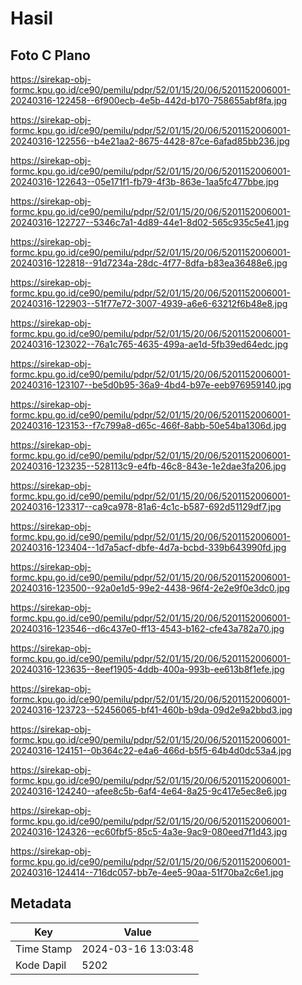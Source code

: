 # Hasil

## Foto C Plano

https://sirekap-obj-formc.kpu.go.id/ce90/pemilu/pdpr/52/01/15/20/06/5201152006001-20240316-122458--6f900ecb-4e5b-442d-b170-758655abf8fa.jpg

https://sirekap-obj-formc.kpu.go.id/ce90/pemilu/pdpr/52/01/15/20/06/5201152006001-20240316-122556--b4e21aa2-8675-4428-87ce-6afad85bb236.jpg

https://sirekap-obj-formc.kpu.go.id/ce90/pemilu/pdpr/52/01/15/20/06/5201152006001-20240316-122643--05e171f1-fb79-4f3b-863e-1aa5fc477bbe.jpg

https://sirekap-obj-formc.kpu.go.id/ce90/pemilu/pdpr/52/01/15/20/06/5201152006001-20240316-122727--5346c7a1-4d89-44e1-8d02-565c935c5e41.jpg

https://sirekap-obj-formc.kpu.go.id/ce90/pemilu/pdpr/52/01/15/20/06/5201152006001-20240316-122818--91d7234a-28dc-4f77-8dfa-b83ea36488e6.jpg

https://sirekap-obj-formc.kpu.go.id/ce90/pemilu/pdpr/52/01/15/20/06/5201152006001-20240316-122903--51f77e72-3007-4939-a6e6-63212f6b48e8.jpg

https://sirekap-obj-formc.kpu.go.id/ce90/pemilu/pdpr/52/01/15/20/06/5201152006001-20240316-123022--76a1c765-4635-499a-ae1d-5fb39ed64edc.jpg

https://sirekap-obj-formc.kpu.go.id/ce90/pemilu/pdpr/52/01/15/20/06/5201152006001-20240316-123107--be5d0b95-36a9-4bd4-b97e-eeb976959140.jpg

https://sirekap-obj-formc.kpu.go.id/ce90/pemilu/pdpr/52/01/15/20/06/5201152006001-20240316-123153--f7c799a8-d65c-466f-8abb-50e54ba1306d.jpg

https://sirekap-obj-formc.kpu.go.id/ce90/pemilu/pdpr/52/01/15/20/06/5201152006001-20240316-123235--528113c9-e4fb-46c8-843e-1e2dae3fa206.jpg

https://sirekap-obj-formc.kpu.go.id/ce90/pemilu/pdpr/52/01/15/20/06/5201152006001-20240316-123317--ca9ca978-81a6-4c1c-b587-692d51129df7.jpg

https://sirekap-obj-formc.kpu.go.id/ce90/pemilu/pdpr/52/01/15/20/06/5201152006001-20240316-123404--1d7a5acf-dbfe-4d7a-bcbd-339b643990fd.jpg

https://sirekap-obj-formc.kpu.go.id/ce90/pemilu/pdpr/52/01/15/20/06/5201152006001-20240316-123500--92a0e1d5-99e2-4438-96f4-2e2e9f0e3dc0.jpg

https://sirekap-obj-formc.kpu.go.id/ce90/pemilu/pdpr/52/01/15/20/06/5201152006001-20240316-123546--d6c437e0-ff13-4543-b162-cfe43a782a70.jpg

https://sirekap-obj-formc.kpu.go.id/ce90/pemilu/pdpr/52/01/15/20/06/5201152006001-20240316-123635--8eef1905-4ddb-400a-993b-ee613b8f1efe.jpg

https://sirekap-obj-formc.kpu.go.id/ce90/pemilu/pdpr/52/01/15/20/06/5201152006001-20240316-123723--52456065-bf41-460b-b9da-09d2e9a2bbd3.jpg

https://sirekap-obj-formc.kpu.go.id/ce90/pemilu/pdpr/52/01/15/20/06/5201152006001-20240316-124151--0b364c22-e4a6-466d-b5f5-64b4d0dc53a4.jpg

https://sirekap-obj-formc.kpu.go.id/ce90/pemilu/pdpr/52/01/15/20/06/5201152006001-20240316-124240--afee8c5b-6af4-4e64-8a25-9c417e5ec8e6.jpg

https://sirekap-obj-formc.kpu.go.id/ce90/pemilu/pdpr/52/01/15/20/06/5201152006001-20240316-124326--ec60fbf5-85c5-4a3e-9ac9-080eed7f1d43.jpg

https://sirekap-obj-formc.kpu.go.id/ce90/pemilu/pdpr/52/01/15/20/06/5201152006001-20240316-124414--716dc057-bb7e-4ee5-90aa-51f70ba2c6e1.jpg


## Metadata

| Key        | Value               |
| ---------- | ------------------- |
| Time Stamp | 2024-03-16 13:03:48 |
| Kode Dapil | 5202                |



